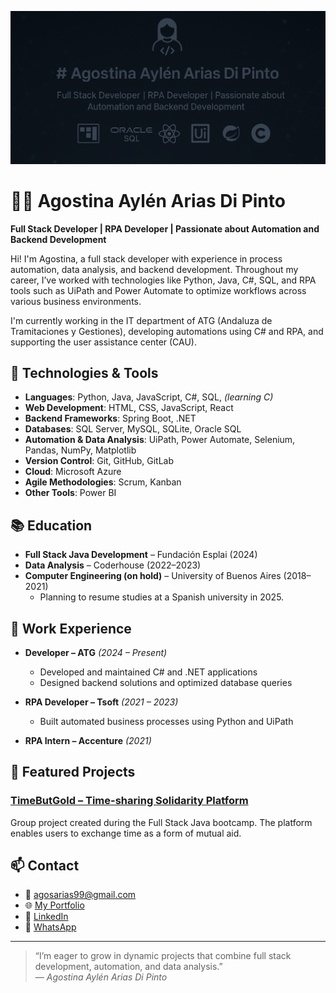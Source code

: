 ![Banner](banner.png)

# 👩‍💻 Agostina Aylén Arias Di Pinto

**Full Stack Developer | RPA Developer | Passionate about Automation and Backend Development**

Hi! I'm Agostina, a full stack developer with experience in process automation, data analysis, and backend development. Throughout my career, I’ve worked with technologies like Python, Java, C#, SQL, and RPA tools such as UiPath and Power Automate to optimize workflows across various business environments.

I'm currently working in the IT department of ATG (Andaluza de Tramitaciones y Gestiones), developing automations using C# and RPA, and supporting the user assistance center (CAU).

## 🚀 Technologies & Tools

- **Languages**: Python, Java, JavaScript, C#, SQL, _(learning C)_
- **Web Development**: HTML, CSS, JavaScript, React
- **Backend Frameworks**: Spring Boot, .NET
- **Databases**: SQL Server, MySQL, SQLite, Oracle SQL
- **Automation & Data Analysis**: UiPath, Power Automate, Selenium, Pandas, NumPy, Matplotlib
- **Version Control**: Git, GitHub, GitLab
- **Cloud**: Microsoft Azure
- **Agile Methodologies**: Scrum, Kanban
- **Other Tools**: Power BI

## 📚 Education

- **Full Stack Java Development** – Fundación Esplai (2024)
- **Data Analysis** – Coderhouse (2022–2023)
- **Computer Engineering (on hold)** – University of Buenos Aires (2018–2021)
  - Planning to resume studies at a Spanish university in 2025.

## 🧠 Work Experience

- **Developer – ATG** _(2024 – Present)_

  - Developed and maintained C# and .NET applications
  - Designed backend solutions and optimized database queries

- **RPA Developer – Tsoft** _(2021 – 2023)_

  - Built automated business processes using Python and UiPath

- **RPA Intern – Accenture** _(2021)_

## 🌟 Featured Projects

### [TimeButGold – Time-sharing Solidarity Platform](https://github.com/AgosArias/timeButGold)

Group project created during the Full Stack Java bootcamp. The platform enables users to exchange time as a form of mutual aid.

## 📫 Contact

- 📧 agosarias99@gmail.com
- 🌐 [My Portfolio](https://agosarias.github.io/my-portfolio/)
- 💼 [LinkedIn](https://linkedin.com/in/agosarias)
- 📱 [WhatsApp](https://wa.me/34634263593)

---

> “I’m eager to grow in dynamic projects that combine full stack development, automation, and data analysis.”  
> — _Agostina Aylén Arias Di Pinto_
